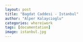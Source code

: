 ```yaml
---
layout: post
title: "Bagdat Caddesi - Istanbul"
author: "Alper Kalaycioglu"
categories: whereiwork
tags: [documentation]
image: istanbul.jpg
---
```

